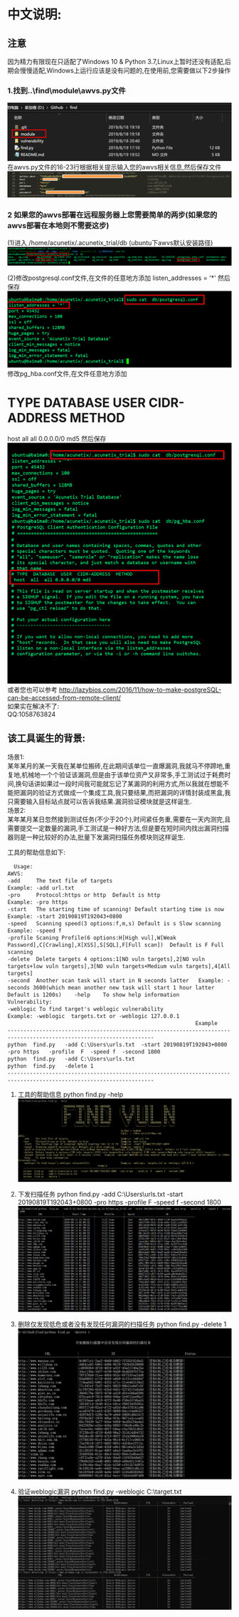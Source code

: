 中文说明:
========
## 注意
   因为精力有限现在只适配了Windows 10 & Python 3.7,Linux上暂时还没有适配,后期会慢慢适配,Windows上运行应该是没有问题的,在使用前,您需要做以下2步操作
### 1.找到..\find\module\awvs.py文件  
![](https://raw.githubusercontent.com/ba1ma0/images/master/find/5.png)
      在awvs.py文件的16-23行根据相关提示输入您的awvs相关信息,然后保存文件  
![](https://raw.githubusercontent.com/ba1ma0/images/master/find/3.png)

### 2 如果您的awvs部署在远程服务器上您需要简单的两步(如果您的awvs部署在本地则不需要这步)
   (1)进入 /home/acunetix/.acunetix_trial/db  (ubuntu下awvs默认安装路径)  
![](https://raw.githubusercontent.com/ba1ma0/images/master/find/4.png)
   
   (2)修改postgresql.conf文件,在文件的任意地方添加 listen_addresses = '*' 然后保存   
![](https://raw.githubusercontent.com/ba1ma0/images/master/find/6.png)
   修改pg_hba.conf文件,在文件任意地方添加      
   # TYPE  DATABASE  USER  CIDR-ADDRESS  METHOD  
   host  all  all 0.0.0.0/0 md5 然后保存  
![](https://raw.githubusercontent.com/ba1ma0/images/master/find/7.png)
   或者您也可以参考 http://lazybios.com/2016/11/how-to-make-postgreSQL-can-be-accessed-from-remote-client/  
   如果实在解决不了:  
   QQ:1058763824
## 该工具诞生的背景:
   场景1:  
   某年某月的某一天我在某单位搬砖,在此期间该单位一直爆漏洞,我就马不停蹄地,重复地,机械地一个个验证该漏洞,但是由于该单位资产又非常多,手工测试过于耗费时间,换句话讲如果过一段时间我可能就忘记了某漏洞的利用方式,所以我就在想能不能把漏洞的验证方式做成一个集成工具,我只要结果,而把漏洞的详情封装成黑盒,我只需要输入目标站点就可以告诉我结果.漏洞验证模块就是这样诞生.  
   场景2:  
   某年某月某日忽然接到测试任务(不少于20个),时间紧任务重,需要在一天内测完,且需要提交一定数量的漏洞,手工测试是一种好方法,但是要在短时间内找出漏洞扫描器则是一种比较好的办法,批量下发漏洞扫描任务模块则这样诞生.  

工具的帮助信息如下:  

      Usage:
    AWVS:
    -add     The text file of targets                                       Example: -add url.txt
    -pro     Protocol:https or http  Default is http                        Example: -pro https
    -start   The starting time of scanning! Default starting time is now    Example: -start 20190819T192043+0800
    -speed   Scanning speed(3 options:f,m,s) Default is s Slow scanning     Example: -speed f
    -profile Scaning Profile(6 options:H[High vul],W[Weak Password],C[Crawling],X[XSS],S[SQL],F[Full scan])  Default is F Full scanning
    -delete  Delete targets 4 options:1[NO vuln targets],2[NO vuln targets+low vuln targets],3[NO vuln targets+Medium vuln targets],4[All targets]
    -second  Another scan task will start in N seconds latter   Example: -seconds 3600(which mean another new task will start 1 hour latter Default is 1200s)    -help    To show help information
    Vulnerability:
    -weblogic To find target's weblogic vulnerability                       Example: -weblogic  targets.txt or -weblogic 127.0.0.1
                                                               Example
    --------------------------------------------------------------------------------------------------------------------
    python  find.py   -add C:\Users\urls.txt  -start 20190819T192043+0800  -pro https   -profile  F  -speed f  -second 1800
    python  find.py   -add C:\Users\urls.txt
    python  find.py   -delete 1
    --------------------------------------------------------------------------------------------------------------------


 1. 工具的帮助信息 python find.py -help
    ![](https://raw.githubusercontent.com/ba1ma0/images/master/find/0.png)

    
 2. 下发扫描任务  python  find.py   -add C:\Users\urls.txt  -start 20190819T192043+0800  -pro https   -profile  F  -speed f  -second 1800
	![](https://raw.githubusercontent.com/ba1ma0/images/master/find/1.png)
	
 3. 删除仅发现低危或者没有发现任何漏洞的扫描任务  python find.py  -delete 1
    ![](https://raw.githubusercontent.com/ba1ma0/images/master/find/2.png) 

 4. 验证weblogic漏洞  python find.py -weblogic  C:\target.txt
    ![](https://raw.githubusercontent.com/ba1ma0/images/master/find/4.jpg) 
